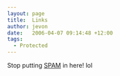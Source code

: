 ```yaml
---
layout: page
title:  Links
author: jevon
date:   2006-04-07 09:14:48 +12:00
tags:
  - Protected
---
```


Stop putting [SPAM](spam.md) in here! lol
